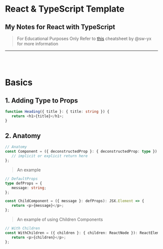# React & TypeScript Template

## My Notes for React with TypeScript

> For Educational Purposes Only
> Refer to [this](https://github.com/typescript-cheatsheets/react) cheatsheet by @sw-yx for more information

---

<br markdown="1">
<br markdown="1">

# **Basics**

## 1. Adding Type to Props

```typescript
function Heading({ title }: { title: string }) {
   return <h1>{title}</h1>;
}
```

## 2. Anatomy

```typescript
// Anatomy
const Component = ({ deconstructedProp }: { deconstructedProp: type }): expectedReturnedType => {
   // implicit or explicit return here
};
```

> An example

```typescript
// DefaultProps
type defProps = {
   message: string;
};

const ChildComponent = ({ message }: defProps): JSX.Element => {
   return <p>{message}</p>;
};
```

> An example of using Children Components

```typescript
// With Children
const WithChildren = ({ children }: { children: ReactNode }): ReactElement => {
   return <p>{children}</p>;
};
```
